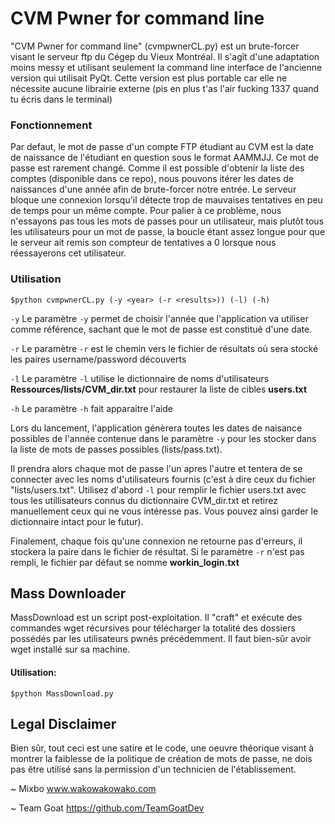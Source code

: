 # CVM Pwner for command line

"CVM Pwner for command line" (cvmpwnerCL.py) est un brute-forcer visant le serveur ftp du Cégep du Vieux Montréal. Il s'agît d'une adaptation moins messy et utilisant seulement la command line interface de l'ancienne version qui utilisait PyQt. Cette version est plus portable car elle ne nécessite aucune librairie externe (pis en plus t'as l'air fucking 1337 quand tu écris dans le terminal)

### Fonctionnement
Par defaut, le mot de passe d'un compte FTP étudiant au CVM est la date de naissance de l'étudiant en question sous le format AAMMJJ. Ce mot de passe est rarement changé. Comme il est possible d'obtenir la liste des comptes (disponible dans ce repo), nous pouvons itérer les dates de naissances d'une année afin de brute-forcer notre entrée. Le serveur bloque une connexion lorsqu'il détecte trop de mauvaises tentatives en peu de temps pour un même compte. Pour palier à ce problème, nous n'essayons pas tous les mots de passes pour un utilisateur, mais plutôt tous les utilisateurs pour un mot de passe, la boucle étant assez longue pour que le serveur ait remis son compteur de tentatives a 0 lorsque nous réessayerons cet utilisateur.

### Utilisation
`$python cvmpwnerCL.py (-y <year> (-r <results>)) (-l) (-h)`

`-y` 	Le paramètre `-y` permet de choisir l'année que l'application va utiliser
	comme référence, sachant que le mot de passe est constitué d'une date.

`-r` 	Le paramètre `-r` est le chemin vers le fichier de résultats où sera
	stocké les paires username/password découverts

`-l` 	Le paramètre `-l` utilise le dictionnaire de noms d'utilisateurs **Ressources/lists/CVM_dir.txt** pour
	restaurer la liste de cibles **users.txt**

`-h`    Le paramètre `-h` fait apparaitre l'aide


Lors du lancement, l'application génèrera toutes les dates de naisance possibles de l'année contenue dans le paramètre `-y` pour les stocker dans la liste de mots de passes possibles (lists/pass.txt).

Il prendra alors chaque mot de passe l'un apres l'autre et tentera de se connecter avec les noms d'utilisateurs fournis (c'est à dire ceux du fichier "lists/users.txt". Utilisez d'abord `-l` pour remplir le fichier users.txt avec tous les utillisateurs connus du dictionnaire CVM_dir.txt et retirez manuellement ceux qui ne vous intéresse pas. Vous pouvez ainsi garder le dictionnaire intact pour le futur).

Finalement, chaque fois qu'une connexion ne retourne pas d'erreurs, il stockera la paire dans le fichier de résultat. Si le paramètre `-r` n'est pas rempli, le fichier par défaut se nomme **workin_login.txt**

## Mass Downloader

MassDownload est un script post-exploitation. Il "craft" et exécute des commandes wget récursives pour télécharger la totalité des dossiers possédés par les utilisateurs pwnés précédemment. Il faut bien-sûr avoir wget installé sur sa machine.

#### Utilisation:

`$python MassDownload.py`


## Legal Disclaimer

Bien sûr, tout ceci est une satire et le code, une oeuvre théorique visant à montrer la faiblesse de la politique de création de mots de passe, ne dois pas être utilisé sans la permission d'un technicien de l'établissement.

~ Mixbo
www.wakowakowako.com

~ Team Goat
https://github.com/TeamGoatDev
